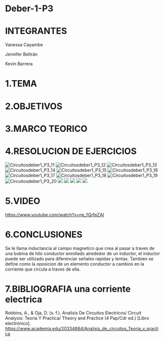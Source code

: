# Deber-1-P3
# INTEGRANTES

Vanessa Cayambe

Jennifer Beltrán

Kevin Barrera
# 1.TEMA
# 2.OBJETIVOS
# 3.MARCO TEORICO
# 4.RESOLUCION DE EJERCICIOS


![Circuitosdeber1_P3_11](https://user-images.githubusercontent.com/84421370/130549778-3fdff29b-f2c6-4220-b230-89b224902c85.jpg)
![Circuitosdeber1_P3_12](https://user-images.githubusercontent.com/84421370/130549832-84db0c66-fb51-4efd-9611-b88a88f823d5.jpg)
![Circuitosdeber1_P3_13](https://user-images.githubusercontent.com/84421370/130549848-8c78b85d-5df2-453c-a542-63314b5469f8.jpg)
![Circuitosdeber1_P3_14](https://user-images.githubusercontent.com/84421370/130549861-f541d201-ed2e-400a-8d4c-51ed346f591f.jpg)
![Circuitosdeber1_P3_15](https://user-images.githubusercontent.com/84421370/130549872-8759f1c2-eb5b-442b-945a-c39c22b2b479.jpg)
![Circuitosdeber1_P3_16](https://user-images.githubusercontent.com/84421370/130549883-c9b1c2a7-c9dd-4410-82f8-66a5cd9407e9.jpg)
![Circuitosdeber1_P3_17](https://user-images.githubusercontent.com/84421370/130549891-6f3408c5-a967-41ca-9e0a-ce09f3558f4e.jpg)
![Circuitosdeber1_P3_18](https://user-images.githubusercontent.com/84421370/130549895-ec67bf64-45bf-4292-aca8-61102c615c7d.jpg)
![Circuitosdeber1_P3_19](https://user-images.githubusercontent.com/84421370/130549903-cfb46765-4591-408c-877d-76b8b8b841e1.jpg)
![Circuitosdeber1_P3_20](https://user-images.githubusercontent.com/84421370/130549911-fb406e00-e1c7-43f8-9497-8475eb6bbe72.jpg)
![](https://github.com/Kevinsan21/pictures-deber-1P3/blob/main/Capitulo%2014_page-0001.jpg)
![](https://github.com/Kevinsan21/pictures-deber-1P3/blob/main/Capitulo%2014_page-0002.jpg)
![](https://github.com/Kevinsan21/pictures-deber-1P3/blob/main/Capitulo%2014_page-0003.jpg)
![](https://github.com/Kevinsan21/pictures-deber-1P3/blob/main/Capitulo%2014_page-0004.jpg)
![](https://github.com/Kevinsan21/pictures-deber-1P3/blob/main/Capitulo%2014_page-0005.jpg)

# 5.VIDEO
https://www.youtube.com/watch?v=np_fQrfpZAI
# 6.CONCLUSIONES
Se le llama inductancia al campo magnetico que crea  al pasar a traves de una bobina de hilo conductor enrollado  alrededor de un inductor, el inductor puede ser utilizado para diferenciar señales rapidas y lentas.
Tambien se define como la oposicion de un elemento conductor a cambios en la corriente que circula a traves de ella.
# 7.BIBLIOGRAFIA una corriente electrica 
Robbins, A., & Oja, D. (s. f.). Analisis De Circuitos Electricos/ Circuit Analysis: Teoria Y Practica/ Theory and Practice (4 Pap/Cdr ed.) [Libro electrónico]. https://www.academia.edu/20334884/Analisis_de_circuitos_Teoria_y_practica
